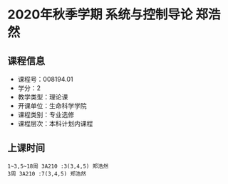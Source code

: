 # 2020年秋季学期 系统与控制导论 郑浩然






## 课程信息

- 课程号：008194.01
- 学分：2
- 教学类型：理论课
- 开课单位：生命科学学院
- 课程类别：专业选修
- 课程层次：本科计划内课程

## 上课时间

```
1~3,5~18周 3A210 :3(3,4,5) 郑浩然
3周 3A210 :7(3,4,5) 郑浩然
```

